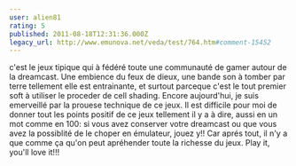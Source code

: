 ```yaml
---
user: alien81
rating: 5
published: 2011-08-18T12:31:36.000Z
legacy_url: http://www.emunova.net/veda/test/764.htm#comment-15452
---
```

c'est le jeux tipique qui à fédéré toute une communauté de gamer autour de la dreamcast. Une embience du feux de dieux, une bande son à tomber par terre tellement elle est entrainante, et surtout parceque c'est le tout premier soft à utiliser le proceder de cell shading. Encore aujourd'hui, je suis emerveillé par la prouese technique de ce jeux. Il est difficile pour moi de donner tout les points positif de ce jeux tellement il y a à dire, aussi en un mot comme en 100: si vous avez conserver votre dreamcast ou que vous avez la possiblité de le choper en émulateur, jouez y!! Car aprés tout, il n'y a que comme ça qu'on peut apréhender toute la richesse du jeux. Play it, you'll love it!!!